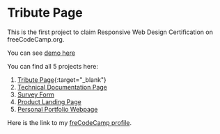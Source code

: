 # Tribute Page

This is the first project to claim Responsive Web Design Certification on freeCodeCamp.org.

You can see [demo here](https://codepen.io/Boltaeva/pen/dyyyBZp)

You can find all 5 projects here:

1. [Tribute Page](https://github.com/umida-boltaeva/Tribute-Page){:target="\_blank"}
2. [Technical Documentation Page](https://github.com/umida-boltaeva/Technical-Documentation-Page)
3. [Survey Form](https://github.com/umida-boltaeva/Survey-Form)
4. [Product Landing Page](https://github.com/umida-boltaeva/Product-Landing-Page)
5. [Personal Portfolio Webpage](https://github.com/umida-boltaeva/umida-boltaeva.github.io)

Here is the link to my [freCodeCamp profile](https://www.freecodecamp.org/umida-boltaeva).
